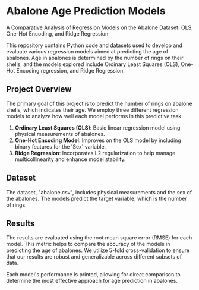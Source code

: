 # Abalone Age Prediction Models
A Comparative Analysis of Regression Models on the Abalone Dataset: OLS, One-Hot Encoding, and Ridge Regression

This repository contains Python code and datasets used to develop and evaluate various regression models aimed at predicting the age of abalones. Age in abalones is determined by the number of rings on their shells, and the models explored include Ordinary Least Squares (OLS), One-Hot Encoding regression, and Ridge Regression.

## Project Overview

The primary goal of this project is to predict the number of rings on abalone shells, which indicates their age. We employ three different regression models to analyze how well each model performs in this predictive task:
1. **Ordinary Least Squares (OLS)**: Basic linear regression model using physical measurements of abalones.
2. **One-Hot Encoding Model**: Improves on the OLS model by including binary features for the 'Sex' variable.
3. **Ridge Regression**: Incorporates L2 regularization to help manage multicollinearity and enhance model stability.

## Dataset

The dataset, "abalone.csv", includes physical measurements and the sex of the abalones. The models predict the target variable, which is the number of rings.

## Results

The results are evaluated using the root mean square error (RMSE) for each model. This metric helps to compare the accuracy of the models in predicting the age of abalones. We utilize 5-fold cross-validation to ensure that our results are robust and generalizable across different subsets of data.

Each model's performance is printed, allowing for direct comparison to determine the most effective approach for age prediction in abalones.

